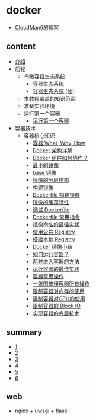 # docker

- [CloudMan6的博客](https://blog.csdn.net/CloudMan6/article/list/10)

## content

- [介绍](https://blog.csdn.net/CloudMan6/article/details/70054393)
- 启程
  - 鸟瞰容器生态系统
    - [容器生态系统](https://blog.csdn.net/CloudMan6/article/details/70162855)
    - [容器生态系统 (续)](https://blog.csdn.net/CloudMan6/article/details/70194931)
  - 本教程覆盖的知识范围
  - 准备实验环境
  - 运行第一个容器
    - [运行第一个容器](https://blog.csdn.net/CloudMan6/article/details/70227455)
- 容器技术
  - 容器核心知识
    - [容器 What, Why, How](https://blog.csdn.net/CloudMan6/article/details/70482298)
    - [Docker 架构详解](https://blog.csdn.net/CloudMan6/article/details/70763952)
    - [Docker 组件如何协作？](https://blog.csdn.net/CloudMan6/article/details/70857585)
    - [最小的镜像](https://blog.csdn.net/CloudMan6/article/details/70992337)
    - [base 镜像](https://blog.csdn.net/CloudMan6/article/details/71105101)
    - [镜像的分层结构](https://blog.csdn.net/CloudMan6/article/details/71159794)
    - [构建镜像](https://blog.csdn.net/CloudMan6/article/details/71336283)
    - [Dockerfile 构建镜像](https://blog.csdn.net/CloudMan6/article/details/71445478)
    - [镜像的缓存特性](https://blog.csdn.net/CloudMan6/article/details/71600853)
    - [调试 Dockerfile](https://blog.csdn.net/CloudMan6/article/details/72049313)
    - [Dockerfile 常用指令](https://blog.csdn.net/CloudMan6/article/details/72353838)
    - [镜像命名的最佳实践](https://blog.csdn.net/CloudMan6/article/details/72603130)
    - [使用公共 Registry](https://blog.csdn.net/CloudMan6/article/details/72667956)
    - [搭建本地 Registry](https://blog.csdn.net/CloudMan6/article/details/72722916)
    - [Docker 镜像小结](https://blog.csdn.net/CloudMan6/article/details/72783603)
    - [如何运行容器？](https://blog.csdn.net/CloudMan6/article/details/72811183)
    - [两种进入容器的方法](https://blog.csdn.net/CloudMan6/article/details/72831143)
    - [运行容器的最佳实践](https://blog.csdn.net/CloudMan6/article/details/72862262)
    - [容器常用操作](https://blog.csdn.net/CloudMan6/article/details/72884463)
    - [一张图搞懂容器所有操作](https://blog.csdn.net/CloudMan6/article/details/72911204)
    - [限制容器对内存的使用](https://blog.csdn.net/CloudMan6/article/details/73065623)
    - [限制容器对CPU的使用](https://blog.csdn.net/CloudMan6/article/details/73195469)
    - [限制容器的 Block IO](https://blog.csdn.net/CloudMan6/article/details/73275235)
    - [实现容器的底层技术](https://blog.csdn.net/CloudMan6/article/details/73441688)
    
## summary

- [1](https://github.com/fkdocker/docker/tree/master/summary/1)
- [2](https://github.com/fkdocker/docker/tree/master/summary/2)
- [3](https://github.com/fkdocker/docker/tree/master/summary/3)
- [4](https://github.com/fkdocker/docker/tree/master/summary/4)
- [5](https://github.com/fkdocker/docker/tree/master/summary/5)
- [6](https://github.com/fkdocker/docker/tree/master/summary/6)

## web

- [nginx + uwsgi + flask]()
